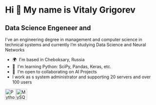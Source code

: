 Hi 👋 My name is Vitaly Grigorev
================================

Data Science Engeneer and
-------------------------

I've an engineering degree in management and computer science in technical systems and currently I’m studying Data Science and Neural Networks

*   🌍  I'm based in Cheboksary, Russia
*   🧠  I'm learning Python: SciPy, Pandas, Keras, etc.
*   🤝  I'm open to collaborating on AI Projects
*   I work as s system administrator and supporting 20 servers and over 100 users


<p align="left">
<a href="https://www.python.org/" target="_blank" rel="noreferrer"><img src="https://raw.githubusercontent.com/danielcranney/readme-generator/main/public/icons/skills/python-colored.svg" width="36" height="36" alt="Python" /></a><a href="https://www.mysql.com/" target="_blank" rel="noreferrer"><img src="https://raw.githubusercontent.com/danielcranney/readme-generator/main/public/icons/skills/mysql-colored.svg" width="36" height="36" alt="MySQL" /></a>
                    </p>
                    

